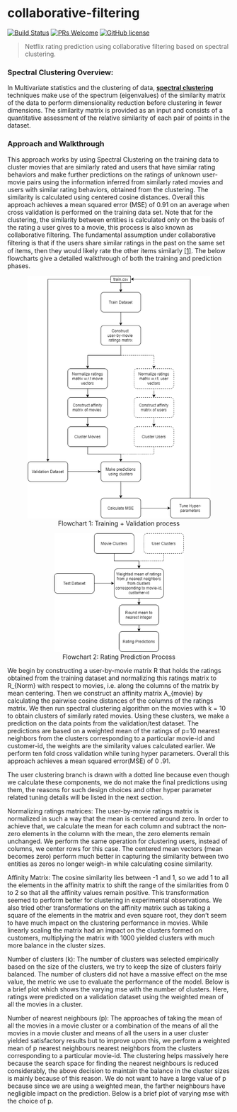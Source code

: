 # collaborative-filtering
 [![Build Status](https://img.shields.io/travis/npm/npm/latest.svg?style=flat-square)]() [![PRs Welcome](https://img.shields.io/badge/PRs-welcome-brightgreen.svg?style=flat-square)](http://makeapullrequest.com) [![GitHub license](https://img.shields.io/badge/license-MIT-blue.svg?style=flat-square)]()
> 
> Netflix rating prediction using collaborative filtering based on spectral clustering.
### Spectral Clustering Overview:
In Multivariate statistics and the clustering of data, [**spectral clustering**]([https://en.wikipedia.org/wiki/Spectral_clustering](https://en.wikipedia.org/wiki/Spectral_clustering)) techniques make use of the spectrum (eigenvalues) of the similarity matrix of the data to perform dimensionality reduction before clustering in fewer dimensions. The similarity matrix is provided as an input and consists of a quantitative assessment of the relative similarity of each pair of points in the dataset. 

### Approach and Walkthrough
This approach works by using Spectral Clustering on the training data to cluster movies that are similarly rated and users that have similar rating behaviors and make further predictions on the ratings of unknown user-movie pairs using the information inferred from similarly rated movies and users with similar rating behaviors, obtained from the clustering. The similarity is calculated using centered cosine distances. Overall this approach achieves a mean squared error (MSE) of 0.91 on an average when cross validation is performed on the training data set. Note that for the clustering, the similarity between entities is calculated only on the basis of the rating a user gives to a movie, this process is also known as collaborative filtering. The fundamental assumption under collaborative ﬁltering is that if the users share similar ratings in the past on the same set of items, then they would likely rate the other items similarly​ [[1]](https://ieeexplore.ieee.org/document/8400447)​. 
The below flowcharts give a detailed walkthrough of both the training and prediction phases.  

<p align="center">
  <img width="413" height="547" src="images/clustering-Page-1.png"> </br>
 Flowchart 1: Training + Validation process
</p>

<p align="center">
  <img width="293" height="267" src="images/clustering-Copy of Page-1.png"> </br>
 Flowchart 2: Rating Prediction Process 
</p>

We begin by constructing a user-by-movie matrix R that holds the ratings obtained from the training dataset and normalizing this ratings matrix to R_{Norm} with respect to movies, i.e. along the columns of the matrix by mean centering. Then we construct an affinity matrix A_{movie} by calculating the pairwise cosine distances of the columns of the ratings matrix. We then run spectral clustering algorithm on the movies with k = 10 to obtain clusters of similarly rated movies. Using these clusters, we make a prediction on the data points from the validation/test dataset. The predictions are based on a weighted mean of the ratings of p=10 nearest neighbors from the clusters corresponding to a particular movie-id and customer-id, the weights are the similarity values calculated earlier. We perform ten fold cross validation while tuning hyper parameters. Overall this approach achieves a mean squared error(MSE) of 0 .91.
 
The user clustering branch is drawn with a dotted line because even though we calculate these components, we do not make the final predictions using them, the reasons for such design choices and other hyper parameter related tuning details will be listed in the next section. 
 
Normalizing ratings matrices: The user-by-movie ratings matrix is normalized in such a way that the mean is centered around zero. In order to achieve that, we calculate the mean for each column and subtract the non-zero elements in the column with the mean, the zero elements remain unchanged. We perform the same operation for clustering users, instead of columns, we center rows for this case. The centered mean vectors (mean becomes zero) perform much better in capturing the similarity between two entities as zeros no longer weigh-in while calculating cosine similarity. 
 
Affinity Matrix: The cosine similarity lies between -1 and 1, so we add 1 to all the elements in the affinity matrix to shift the range of the similarities from 0 to 2 so that all the affinity values remain positive. This 
transformation seemed to perform better for clustering in experimental observations. We also tried other transformations on the affinity matrix such as taking a square of the elements in the matrix and even square root, they don’t seem to have much impact on the clustering performance in movies. While linearly scaling the matrix had an impact on the clusters formed on customers, multiplying the matrix with 1000 yielded clusters with much more balance in the cluster sizes. 
 
Number of clusters (k): The number of clusters was selected empirically based on the size of the clusters, we try to keep the size of clusters fairly balanced. The number of clusters did not have a massive effect on the mse value, the metric we use to evaluate the performance of the model. Below is a brief plot which shows the varying mse with the number of clusters. Here, ratings were predicted on a validation dataset using the weighted mean of all the movies in a cluster. 
 
Number of nearest neighbours (p): The approaches of taking the mean of all the movies in a movie cluster or a combination of the means of all the movies in a movie cluster and means of all the users in a user cluster yielded satisfactory results but to improve upon this, we perform a weighted mean of p nearest neighbours nearest neighbors from the clusters corresponding to a particular movie-id. The clustering helps massively here because the search space for finding the nearest neighbours is reduced considerably, the above decision to maintain the balance in the cluster sizes is mainly because of this reason. We do not want to have a large value of p because since we are using a weighted mean, the farther neighbours have negligible impact on the prediction. Below is a brief plot of varying mse with the choice of p. 
